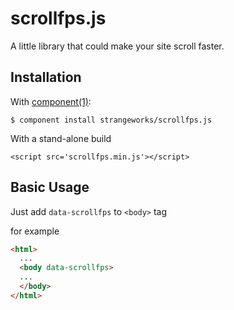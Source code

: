 scrollfps.js
============

A little library that could make your site scroll faster.

## Installation

  With [component(1)](http://component.io):

    $ component install strangeworks/scrollfps.js

  With a stand-alone build

    <script src='scrollfps.min.js'></script>


## Basic Usage ##
Just add ```data-scrollfps``` to ```<body>``` tag

for example
```html
<html>
  ...
  <body data-scrollfps>
  ...
  </body>
</html>
```
